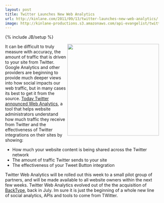 ```yaml
---
layout: post
title: Twitter Launches New Web Analytics
url: http://kinlane.com/2011/09/13/twitter-launches-new-web-analytics/
image: http://kinlane-productions.s3.amazonaws.com/api-evangelist/twitter_web_analytics.png
---
```

{% include JB/setup %}
<p>
     <img class="c1" src="http://kinlane-productions.s3.amazonaws.com/api-evangelist/twitter_web_analytics.png" alt="" width="300" align="right" />It can be difficult to truly measure with accuracy, the amount of traffic that is driven to your site from Twitter. Google Analytics and other providers are beginning to provide much deeper views into how social impacts our web traffic, but in many cases its best to get it from the source. <a title="Today Twitter announced Web Analytics" href="https://dev.twitter.com/blog/introducing-twitter-web-analytics">Today Twitter announced Web Analytics</a>, a tool that helps website administrators understand how much traffic they receive from Twitter and the effectiveness of Twitter integrations on their sites by showing:
</p>
<ul class="mainlist">
     <li>How much your website content is being shared across the Twitter network
     </li>
     <li>The amount of traffic Twitter sends to your site
     </li>
     <li>The effectiveness of your Tweet Button integration
     </li>
</ul>
<p>
     Twitter Web Analytics will be rolled out this week to a small pilot group of partners, and will be made available to all website owners within the next few weeks. Twitter Web Analytics evolved out of the the acquisition of <a title="Backtype" href="http://www.backtype.com/">BackType</a>, back in July. Im sure it is just the beginning of a whole new line of social analytics, APIs and tools to come from TWitter.
</p>